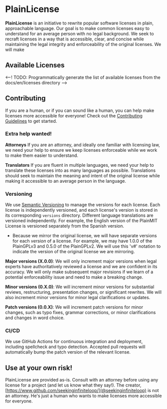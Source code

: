 # PlainLicense

**PlainLicense** is an initiative to rewrite popular software licenses in plain, approachable language. Our goal is to make common licenses easy to understand for an average person with no legal background. We seek to recraft licenses in a way that is accessible, clear, and concise while maintaining the legal integrity and enforceability of the original licenses. We will make

## Available Licenses

<--! TODO: Programmatically generate the list of available licenses from the docs/en/licenses directory -->

## Contributing

If you are a human, or if you can sound like a human, you can help make licenses more accessible for everyone! Check out the [Contributing Guidelines](./CONTRIBUTING.md) to get started.

### **Extra help wanted!**

**Attorneys** If you are an attorney, and ideally one familiar with licensing law, we need your help to ensure we keep licenses enforceable while we work to make them easier to understand.

**Translators** If you are fluent in multiple languages, we need your help to translate these licenses into as many languages as possible. Translations should seek to maintain the meaning and intent of the original license while making it accessible to an average person in the language.

### Versioning

We use [Semantic Versioning](https://semver.org/) to manage the versions for each license. Each license is independently versioned, and each license's version is stored in its corresponding `versions` directory. Different language translations are versioned independently. For example, the English version of the PlainMIT License is versioned separately from the Spanish version.

* Because we mirror the original license, we will have separate versions for each *version* of a license. For example, we may have 1.0.0 of the PlainGPLv3 and 0.5.0 of the PlainGPLv2. We will use this 'v#' notation to indicate the version of the original license we are mirroring.

**Major versions (X.0.0)**: We will only increment major versions when legal experts have authoritatively reviewed a license and we are confident in its accuracy. We will only make subsequent major revisions if we learn of a potential enforceability issue and need to make a breaking change.

**Minor versions (0.X.0)**: We will increment minor versions for substantial reviews, restructuring, presentation changes, or significant rewrites. We will also increment minor versions for minor legal clarifications or updates.

**Patch versions (0.0.X)**: We will increment patch versions for minor changes, such as typo fixes, grammar corrections, or minor clarifications and changes in word choice.


### CI/CD

We use GitHub Actions for continuous integration and deployment, including spellcheck and typo detection. Accepted pull requests will automatically bump the patch version of the relevant license.

## **Use at your own risk!**

PlainLicense are provided as-is. Consult with an attorney before using any license for a project (and let us know what they say!). The creator, [https://www.github.com/seekinginfiniteloop/](@seekinginfiniteloop) is not an attorney. He's just a human who wants to make licenses more accessible for everyone.
